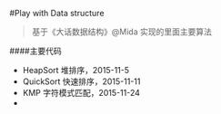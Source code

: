 #Play with Data structure
>基于《大话数据结构》@Mida 实现的里面主要算法

####主要代码
*	HeapSort 堆排序，2015-11-5
*	QuickSort 快速排序，2015-11-11 
*	KMP 字符模式匹配，2015-11-24
*	 